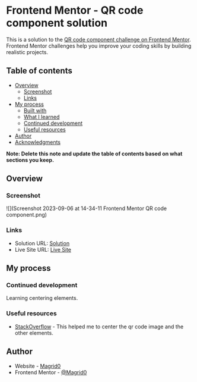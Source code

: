 # Frontend Mentor - QR code component solution

This is a solution to the [QR code component challenge on Frontend Mentor](https://www.frontendmentor.io/challenges/qr-code-component-iux_sIO_H). Frontend Mentor challenges help you improve your coding skills by building realistic projects. 

## Table of contents

- [Overview](#overview)
  - [Screenshot](#screenshot)
  - [Links](#links)
- [My process](#my-process)
  - [Built with](#built-with)
  - [What I learned](#what-i-learned)
  - [Continued development](#continued-development)
  - [Useful resources](#useful-resources)
- [Author](#author)
- [Acknowledgments](#acknowledgments)

**Note: Delete this note and update the table of contents based on what sections you keep.**

## Overview

### Screenshot

![](Screenshot 2023-09-06 at 14-34-11 Frontend Mentor QR code component.png)

### Links

- Solution URL: [Solution](https://www.frontendmentor.io/solutions/qr-code-component-with-html-and-css-41-ZSb0H7K)
- Live Site URL: [Live Site](https://magrid0.github.io/QR-code-component/)

## My process

### Continued development

Learning centering elements.

### Useful resources

- [StackOverflow](https://stackoverflow.com/questions/396145/how-can-i-vertically-center-a-div-element-for-all-browsers-using-css#6182661) - This helped me to center the qr code image and the other elements.

## Author

- Website - [Magrid0](https://magrid.altervista.org)
- Frontend Mentor - [@Magrid0](https://www.frontendmentor.io/profile/Magrid0)
